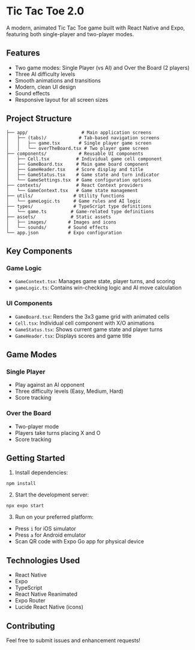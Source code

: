 # Tic Tac Toe 2.0

A modern, animated Tic Tac Toe game built with React Native and Expo, featuring both single-player and two-player modes.

## Features

- Two game modes: Single Player (vs AI) and Over the Board (2 players)
- Three AI difficulty levels
- Smooth animations and transitions
- Modern, clean UI design
- Sound effects
- Responsive layout for all screen sizes

## Project Structure

```
├── app/                    # Main application screens
│   ├── (tabs)/            # Tab-based navigation screens
│   │   ├── game.tsx       # Single player game screen
│   │   └── overTheBoard.tsx # Two player game screen
├── components/            # Reusable UI components
│   ├── Cell.tsx          # Individual game cell component
│   ├── GameBoard.tsx     # Main game board component
│   ├── GameHeader.tsx    # Score display and title
│   ├── GameStatus.tsx    # Game state and turn indicator
│   └── GameSettings.tsx  # Game configuration options
├── contexts/             # React Context providers
│   └── GameContext.tsx   # Game state management
├── utils/               # Utility functions
│   └── gameLogic.ts     # Game rules and AI logic
├── types/               # TypeScript type definitions
│   └── game.ts         # Game-related type definitions
├── assets/             # Static assets
│   ├── images/        # Images and icons
│   └── sounds/        # Sound effects
└── app.json           # Expo configuration
```

## Key Components

### Game Logic
- `GameContext.tsx`: Manages game state, player turns, and scoring
- `gameLogic.ts`: Contains win-checking logic and AI move calculation

### UI Components
- `GameBoard.tsx`: Renders the 3x3 game grid with animated cells
- `Cell.tsx`: Individual cell component with X/O animations
- `GameStatus.tsx`: Shows current game state and player turns
- `GameHeader.tsx`: Displays scores and game title

## Game Modes

### Single Player
- Play against an AI opponent
- Three difficulty levels (Easy, Medium, Hard)
- Score tracking

### Over the Board
- Two-player mode
- Players take turns placing X and O
- Score tracking

## Getting Started

1. Install dependencies:
```
npm install
```

2. Start the development server:
```
npx expo start
```

3. Run on your preferred platform:
- Press `i` for iOS simulator
- Press `a` for Android emulator
- Scan QR code with Expo Go app for physical device

## Technologies Used

- React Native
- Expo
- TypeScript
- React Native Reanimated
- Expo Router
- Lucide React Native (icons)

## Contributing

Feel free to submit issues and enhancement requests!